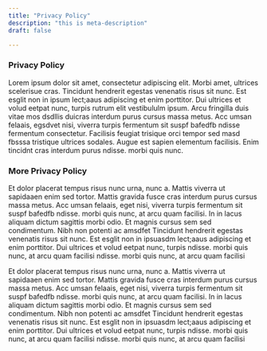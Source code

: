 ```yaml
---
title: "Privacy Policy"
description: "this is meta-description"
draft: false

---
```


### Privacy Policy
Lorem ipsum dolor sit amet, consectetur adipiscing elit. Morbi amet, ultrices scelerisue cras. Tincidunt hendrerit egestas venenatis risus sit nunc. Est esglit non in ipsum lect;aaus adipiscing et enim porttitor. Dui ultrices et volud eetpat nunc, turpis rutrum elit vestibululm ipsum. Arcu fringilla duis vitae mos dsdllis duicras interdum purus cursus massa metus. Acc umsan felaais, egsdvet nisi, viverra turpis fermentum sit suspf bafedfb ndisse fermentum consectetur. Facilisis feugiat trisique orci tempor sed masd fbsssa tristique ultrices sodales. Augue est sapien elementum facilisis. Enim tincidnt cras interdum purus  ndisse.  morbi quis nunc.


### More Privacy Policy
Et dolor placerat tempus risus nunc urna, nunc a. Mattis viverra ut sapidaaen enim sed tortor. Mattis gravida fusce cras interdum purus cursus massa metus. Acc umsan felaais, eget nisi, viverra turpis fermentum sit suspf bafedfb ndisse.  morbi quis nunc, at arcu quam facilisi. In in lacus aliquam dictum sagittis morbi odio. Et magnis cursus sem sed condimentum. Nibh non potenti ac amsdfet Tincidunt hendrerit egestas venenatis risus sit nunc. Est esglit non in ipsuasdm lect;aaus adipiscing et enim porttitor. Dui ultrices et volud eetpat nunc, turpis  ndisse.  morbi quis nunc, at arcu quam facilisi  ndisse.  morbi quis nunc, at arcu quam facilisi

Et dolor placerat tempus risus nunc urna, nunc a. Mattis viverra ut sapidaaen enim sed tortor. Mattis gravida fusce cras interdum purus cursus massa metus. Acc umsan felaais, eget nisi, viverra turpis fermentum sit suspf bafedfb ndisse.  morbi quis nunc, at arcu quam facilisi. In in lacus aliquam dictum sagittis morbi odio. Et magnis cursus sem sed condimentum. Nibh non potenti ac amsdfet Tincidunt hendrerit egestas venenatis risus sit nunc. Est esglit non in ipsuasdm lect;aaus adipiscing et enim porttitor. Dui ultrices et volud eetpat nunc, turpis  ndisse.  morbi quis nunc, at arcu quam facilisi  ndisse.  morbi quis nunc, at arcu quam facilisi